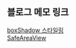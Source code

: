 ## 블로그 메모 링크
[boxShadow 스타일링](https://blog.naver.com/ares132/223229986752)  
[SafeAreaView](https://blog.naver.com/ares132/223231374114)  